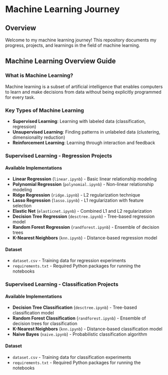# Machine Learning Journey

## Overview

Welcome to my machine learning journey! This repository documents my progress, projects, and learnings in the field of machine learning.

## Machine Learning Overview Guide

### What is Machine Learning?

Machine learning is a subset of artificial intelligence that enables computers to learn and make decisions from data without being explicitly programmed for every task.

### Key Types of Machine Learning

- **Supervised Learning**: Learning with labeled data (classification, regression)
- **Unsupervised Learning**: Finding patterns in unlabeled data (clustering, dimensionality reduction)
- **Reinforcement Learning**: Learning through interaction and feedback

### Supervised Learning - Regression Projects

#### Available Implementations

- **Linear Regression** (`linear.ipynb`) - Basic linear relationship modeling
- **Polynomial Regression** (`polynomial.ipynb`) - Non-linear relationship modeling
- **Ridge Regression** (`ridge.ipynb`) - L2 regularization technique
- **Lasso Regression** (`lasso.ipynb`) - L1 regularization with feature selection
- **Elastic Net** (`elasticnet.ipynb`) - Combined L1 and L2 regularization
- **Decision Tree Regression** (`desctree.ipynb`) - Tree-based regression model
- **Random Forest Regression** (`randforest.ipynb`) - Ensemble of decision trees
- **K-Nearest Neighbors** (`knn.ipynb`) - Distance-based regression model

#### Dataset

- `dataset.csv` - Training data for regression experiments
- `requirements.txt` - Required Python packages for running the notebooks

### Supervised Learning - Classification Projects

#### Available Implementations

- **Decision Tree Classification** (`desctree.ipynb`) - Tree-based classification model
- **Random Forest Classification** (`randforest.ipynb`) - Ensemble of decision trees for classification
- **K-Nearest Neighbors** (`knn.ipynb`) - Distance-based classification model
- **Naive Bayes** (`naive.ipynb`) - Probabilistic classification algorithm

#### Dataset

- `dataset.csv` - Training data for classification experiments
- `requirements.txt` - Required Python packages for running the notebooks
